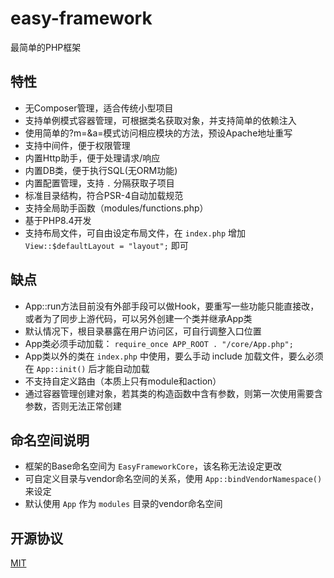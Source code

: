 # easy-framework
最简单的PHP框架

## 特性
- 无Composer管理，适合传统小型项目
- 支持单例模式容器管理，可根据类名获取对象，并支持简单的依赖注入
- 使用简单的?m=&a=模式访问相应模块的方法，预设Apache地址重写
- 支持中间件，便于权限管理
- 内置Http助手，便于处理请求/响应
- 内置DB类，便于执行SQL(无ORM功能)
- 内置配置管理，支持 `.` 分隔获取子项目
- 标准目录结构，符合PSR-4自动加载规范
- 支持全局助手函数（modules/functions.php）
- 基于PHP8.4开发
- 支持布局文件，可自由设定布局文件，在 `index.php` 增加 `View::$defaultLayout = "layout";` 即可

## 缺点
- App::run方法目前没有外部手段可以做Hook，要重写一些功能只能直接改，或者为了同步上游代码，可以另外创建一个类并继承App类
- 默认情况下，根目录暴露在用户访问区，可自行调整入口位置
- App类必须手动加载： `require_once APP_ROOT . "/core/App.php";`
- App类以外的类在 `index.php` 中使用，要么手动 include 加载文件，要么必须在 `App::init()` 后才能自动加载
- 不支持自定义路由（本质上只有module和action）
- 通过容器管理创建对象，若其类的构造函数中含有参数，则第一次使用需要含参数，否则无法正常创建

## 命名空间说明
- 框架的Base命名空间为 `EasyFrameworkCore`，该名称无法设定更改
- 可自定义目录与vendor命名空间的关系，使用 `App::bindVendorNamespace()` 来设定
- 默认使用 `App` 作为 `modules` 目录的vendor命名空间

## 开源协议
[MIT](LICENSE)
